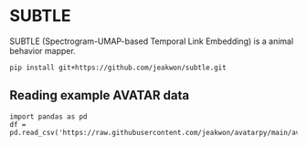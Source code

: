 # SUBTLE
SUBTLE (Spectrogram-UMAP-based Temporal Link Embedding) is a animal behavior mapper.

```
pip install git+https://github.com/jeakwon/subtle.git
```

## Reading example AVATAR data
```
import pandas as pd
df = pd.read_csv('https://raw.githubusercontent.com/jeakwon/avatarpy/main/avatarpy/data/freely_moving.csv')
```